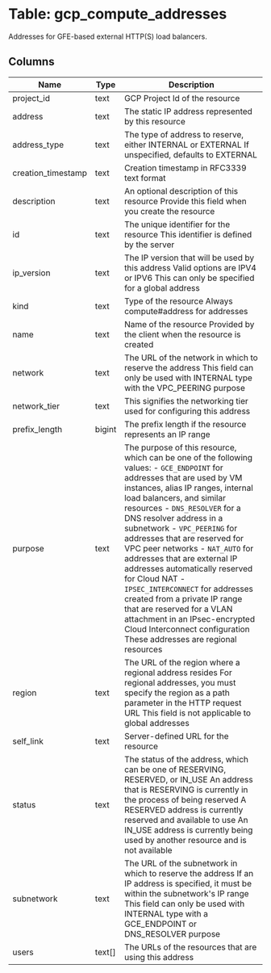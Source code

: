 
# Table: gcp_compute_addresses
Addresses for GFE-based external HTTP(S) load balancers.
## Columns
| Name        | Type           | Description  |
| ------------- | ------------- | -----  |
|project_id|text|GCP Project Id of the resource|
|address|text|The static IP address represented by this resource|
|address_type|text|The type of address to reserve, either INTERNAL or EXTERNAL If unspecified, defaults to EXTERNAL|
|creation_timestamp|text|Creation timestamp in RFC3339 text format|
|description|text|An optional description of this resource Provide this field when you create the resource|
|id|text|The unique identifier for the resource This identifier is defined by the server|
|ip_version|text|The IP version that will be used by this address Valid options are IPV4 or IPV6 This can only be specified for a global address|
|kind|text|Type of the resource Always compute#address for addresses|
|name|text|Name of the resource Provided by the client when the resource is created|
|network|text|The URL of the network in which to reserve the address This field can only be used with INTERNAL type with the VPC_PEERING purpose|
|network_tier|text|This signifies the networking tier used for configuring this address|
|prefix_length|bigint|The prefix length if the resource represents an IP range|
|purpose|text|The purpose of this resource, which can be one of the following values: - `GCE_ENDPOINT` for addresses that are used by VM instances, alias IP ranges, internal load balancers, and similar resources - `DNS_RESOLVER` for a DNS resolver address in a subnetwork - `VPC_PEERING` for addresses that are reserved for VPC peer networks - `NAT_AUTO` for addresses that are external IP addresses automatically reserved for Cloud NAT - `IPSEC_INTERCONNECT` for addresses created from a private IP range that are reserved for a VLAN attachment in an IPsec-encrypted Cloud Interconnect configuration These addresses are regional resources|
|region|text|The URL of the region where a regional address resides For regional addresses, you must specify the region as a path parameter in the HTTP request URL This field is not applicable to global addresses|
|self_link|text|Server-defined URL for the resource|
|status|text|The status of the address, which can be one of RESERVING, RESERVED, or IN_USE An address that is RESERVING is currently in the process of being reserved A RESERVED address is currently reserved and available to use An IN_USE address is currently being used by another resource and is not available|
|subnetwork|text|The URL of the subnetwork in which to reserve the address If an IP address is specified, it must be within the subnetwork's IP range This field can only be used with INTERNAL type with a GCE_ENDPOINT or DNS_RESOLVER purpose|
|users|text[]|The URLs of the resources that are using this address|

